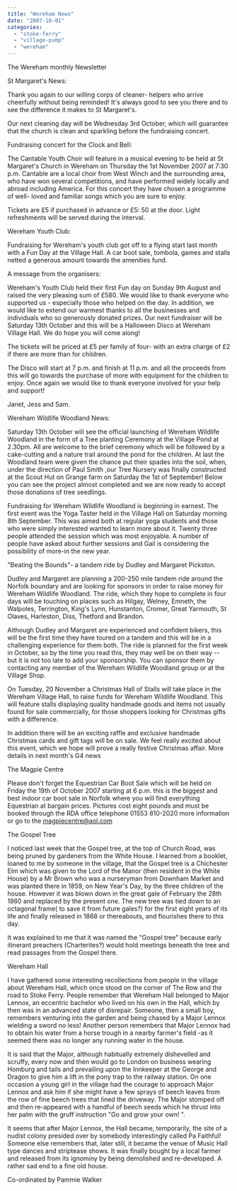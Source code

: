 ```yaml
---
title: "Wereham News"
date: "2007-10-01"
categories: 
  - "stoke-ferry"
  - "village-pump"
  - "wereham"
---
```


The Wereham monthly Newsletter

St Margaret's News:

Thank you again to our willing corps of cleaner- helpers who arrive cheerfully without being reminded! It's always good to see you there and to see the difference it makes to St Margaret's.

Our next cleaning day will be Wednesday 3rd October, which will guarantee that the church is clean and sparkling before the fundraising concert.

Fundraising concert for the Clock and Bell:

The Cantable Youth Choir will feature in a musical evening to be held at St Margaret's Church in Wereham on Thursday the 1st November 2007 at 7:30 p.m. Cantable are a local choir from West Winch and the surrounding area, who have won several competitions, and have performed widely locally and abroad including America. For this concert they have chosen a programme of well- loved and familiar songs which you are sure to enjoy.

Tickets are £5 if purchased in advance or £5: 50 at the door. Light refreshments will be served during the interval.

Wereham Youth Club:

Fundraising for Wereham's youth club got off to a flying start last month with a Fun Day at the Village Hall. A car boot sale, tombola, games and stalls netted a generous amount towards the amenities fund.

A message from the organisers:

Wereham's Youth Club held their first Fun day on Sunday 9th August and raised the very pleasing sum of £580. We would like to thank everyone who supported us - especially those who helped on the day. In addition, we would like to extend our warmest thanks to all the businesses and individuals who so generously donated prizes. Our next fundraiser will be Saturday 13th October and this will be a Halloween Disco at Wereham Village Hall. We do hope you will come along!

The tickets will be priced at £5 per family of four- with an extra charge of £2 if there are more than for children.

The Disco will start at 7 p.m. and finish at 11 p.m. and all the proceeds from this will go towards the purchase of more with equipment for the children to enjoy. Once again we would like to thank everyone involved for your help and support!

Janet, Jess and Sam.

Wereham Wildlife Woodland News:

Saturday 13th October will see the official launching of Wereham Wildlife Woodland in the form of a Tree planting Ceremony at the Village Pond at 2.30pm. All are welcome to the brief ceremony which will be followed by a cake-cutting and a nature trail around the pond for the children. At last the Woodland team were given the chance put their spades into the soil, when, under the direction of Paul Smith ,our Tree Nursery was finally constructed at the Scout Hut on Grange farm on Saturday the 1st of September! Below you can see the project almost completed and we are now ready to accept those donations of tree seedlings.

Fundraising for Wereham Wildlife Woodland is beginning in earnest. The first event was the Yoga Taster held in the Village Hall on Saturday morning 8th September. This was aimed both at regular yoga students and those who were simply interested wanted to learn more about it. Twenty three people attended the session which was most enjoyable. A number of people have asked about further sessions and Gail is considering the possibility of more-in the new year.

"Beating the Bounds"- a tandem ride by Dudley and Margaret Pickston.

Dudley and Margaret are planning a 200-250 mile tandem ride around the Norfolk boundary and are looking for sponsors in order to raise money for Wereham Wildlife Woodland. The ride, which they hope to complete in four days will be touching on places such as Hilgay, Welney, Emneth, the Walpoles, Terrington, King's Lynn, Hunstanton, Cromer, Great Yarmouth, St Olaves, Harleston, Diss, Thetford and Brandon.

Although Dudley and Margaret are experienced and confident bikers, this will be the first time they have toured on a tandem and this will be in a challenging experience for them both. The ride is planned for the first week in October, so by the time you read this, they may well be on their way -- but it is not too late to add your sponsorship. You can sponsor them by contacting any member of the Wereham Wildlife Woodland group or at the Village Shop.

On Tuesday, 20 November a Christmas Hall of Stalls will take place in the Wereham Village Hall, to raise funds for Wereham Wildlife Woodland. This will feature stalls displaying quality handmade goods and items not usually found for sale commercially, for those shoppers looking for Christmas gifts with a difference.

In addition there will be an exciting raffle and exclusive handmade Christmas cards and gift tags will be on sale. We feel really excited about this event, which we hope will prove a really festive Christmas affair. More details in next month's G4 news

The Magpie Centre

Please don't forget the Equestrian Car Boot Sale which will be held on Friday the 19th of October 2007 starting at 6 p.m. this is the biggest and best indoor car boot sale in Norfolk where you will find everything Equestrian at bargain prices. Pictures cost eight pounds and must be booked through the RDA office telephone 01553 810-2020 more information or go to the magpiecentre@aol.com

The Gospel Tree

I noticed last week that the Gospel tree, at the top of Church Road, was being pruned by gardeners from the White House. I learned from a booklet, loaned to me by someone in the village, that the Gospel tree is a Chichester Elm which was given to the Lord of the Manor (then resident in the White House) by a Mr Brown who was a nurseryman from Downham Market and was planted there in 1859, on New Year's Day, by the three children of the house. However it was blown down in the great gale of February the 28th 1860 and replaced by the present one. The new tree was tied down to an octagonal frame( to save it from future gales?) for the first eight years of its life and finally released in 1868 or thereabouts, and flourishes there to this day.

It was explained to me that it was named the "Gospel tree" because early itinerant preachers (Charterites?) would hold meetings beneath the tree and read passages from the Gospel there.

Wereham Hall

I have gathered some interesting recollections from people in the village about Wereham Hall, which once stood on the corner of The Row and the road to Stoke Ferry. People remember that Wereham Hall belonged to Major Lennox, an eccentric bachelor who lived on his own in the Hall, which by then was in an advanced state of disrepair. Someone, then a small boy, remembers venturing into the garden and being chased by a Major Lennox wielding a sword no less! Another person remembers that Major Lennox had to obtain his water from a horse trough in a nearby farmer's field -as it seemed there was no longer any running water in the house.

It is said that the Major, although habitually extremely dishevelled and scruffy, every now and then would go to London on business wearing Homburg and tails and prevailing upon the Innkeeper at the George and Dragon to give him a lift in the pony trap to the railway station. On one occasion a young girl in the village had the courage to approach Major Lennox and ask him if she might have a few sprays of beech leaves from the row of fine beech trees that lined the driveway. The Major stomped off and then re-appeared with a handful of beech seeds which he thrust into her palm with the gruff instruction "Go and grow your own! ".

It seems that after Major Lennox, the Hall became, temporarily, the site of a nudist colony presided over by somebody interestingly called Pa Faithful! Someone else remembers that, later still, it became the venue of Music Hall type dances and striptease shows. It was finally bought by a local farmer and released from its ignominy by being demolished and re-developed. A rather sad end to a fine old house.

Co-ordinated by Pammie Walker
